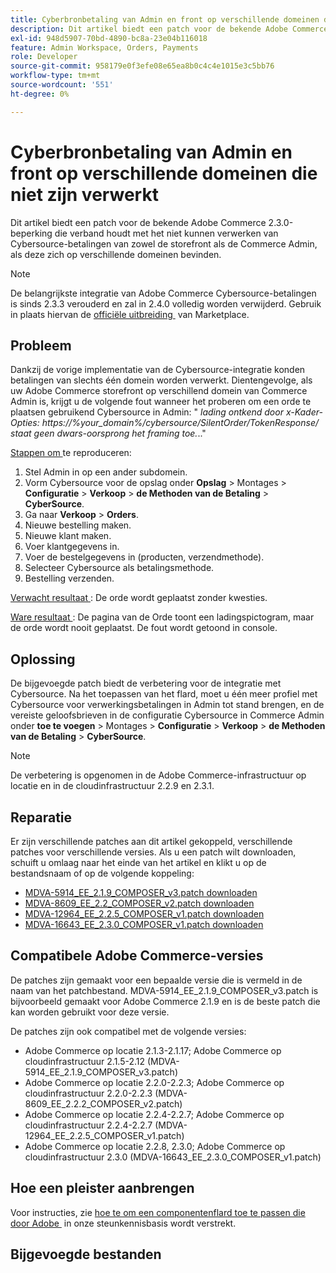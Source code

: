 ```yaml
---
title: Cyberbronbetaling van Admin en front op verschillende domeinen die niet zijn verwerkt
description: Dit artikel biedt een patch voor de bekende Adobe Commerce 2.3.0-beperking die verband houdt met het niet kunnen verwerken van Cybersource-betalingen van zowel de storefront als de Commerce Admin, als deze zich op verschillende domeinen bevinden.
exl-id: 948d5907-70bd-4890-bc8a-23e04b116018
feature: Admin Workspace, Orders, Payments
role: Developer
source-git-commit: 958179e0f3efe08e65ea8b0c4c4e1015e3c5bb76
workflow-type: tm+mt
source-wordcount: '551'
ht-degree: 0%

---
```


# Cyberbronbetaling van Admin en front op verschillende domeinen die niet zijn verwerkt

Dit artikel biedt een patch voor de bekende Adobe Commerce 2.3.0-beperking die verband houdt met het niet kunnen verwerken van Cybersource-betalingen van zowel de storefront als de Commerce Admin, als deze zich op verschillende domeinen bevinden.

>[!NOTE]
>
>De belangrijkste integratie van Adobe Commerce Cybersource-betalingen is sinds 2.3.3 verouderd en zal in 2.4.0 volledig worden verwijderd. Gebruik in plaats hiervan de [&#x200B; officiële uitbreiding &#x200B;](https://marketplace.magento.com/cybersource-global-payment-management.html) van Marketplace.

## Probleem

Dankzij de vorige implementatie van de Cybersource-integratie konden betalingen van slechts één domein worden verwerkt. Dientengevolge, als uw Adobe Commerce storefront op verschillend domein van Commerce Admin is, krijgt u de volgende fout wanneer het proberen om een orde te plaatsen gebruikend Cybersource in Admin: &quot; *lading ontkend door x-Kader-Opties: https://%your\_domain%/cybersource/SilentOrder/TokenResponse/ staat geen dwars-oorsprong het framing toe.*..&quot;

<u> Stappen om </u> te reproduceren:

1. Stel Admin in op een ander subdomein.
1. Vorm Cybersource voor de opslag onder **Opslag** > Montages > **Configuratie** > **Verkoop** > **de Methoden van de Betaling** > **CyberSource**.
1. Ga naar **Verkoop** > **Orders**.
1. Nieuwe bestelling maken.
1. Nieuwe klant maken.
1. Voer klantgegevens in.
1. Voer de bestelgegevens in (producten, verzendmethode).
1. Selecteer Cybersource als betalingsmethode.
1. Bestelling verzenden.

<u> Verwacht resultaat </u>: De orde wordt geplaatst zonder kwesties.

<u> Ware resultaat </u>: De pagina van de Orde toont een ladingspictogram, maar de orde wordt nooit geplaatst. De fout wordt getoond in console.

## Oplossing

De bijgevoegde patch biedt de verbetering voor de integratie met Cybersource. Na het toepassen van het flard, moet u één meer profiel met Cybersource voor verwerkingsbetalingen in Admin tot stand brengen, en de vereiste geloofsbrieven in de configuratie Cybersource in Commerce Admin onder **toe te voegen** > Montages > **Configuratie** > **Verkoop** > **de Methoden van de Betaling** > **CyberSource**.

>[!NOTE]
>
>De verbetering is opgenomen in de Adobe Commerce-infrastructuur op locatie en in de cloudinfrastructuur 2.2.9 en 2.3.1.

## Reparatie

Er zijn verschillende patches aan dit artikel gekoppeld, verschillende patches voor verschillende versies. Als u een patch wilt downloaden, schuift u omlaag naar het einde van het artikel en klikt u op de bestandsnaam of op de volgende koppeling:

* [MDVA-5914\_EE\_2.1.9\_COMPOSER\_v3.patch downloaden](assets/MDVA-5914_EE_2.1.9_COMPOSER_v3.patch.zip)
* [MDVA-8609\_EE\_2.2\_COMPOSER\_v2.patch downloaden](assets/MDVA-8609_EE_2.2.2_COMPOSER_v2.patch.zip)
* [MDVA-12964\_EE\_2.2.5\_COMPOSER\_v1.patch downloaden](assets/MDVA-12964_EE_2.2.5_COMPOSER_v1.patch.zip)
* [MDVA-16643\_EE\_2.3.0\_COMPOSER\_v1.patch downloaden](assets/MDVA-16643_EE_2.3.0_COMPOSER_v1.patch.zip)

## Compatibele Adobe Commerce-versies

De patches zijn gemaakt voor een bepaalde versie die is vermeld in de naam van het patchbestand. MDVA-5914\_EE\_2.1.9\_COMPOSER\_v3.patch is bijvoorbeeld gemaakt voor Adobe Commerce 2.1.9 en is de beste patch die kan worden gebruikt voor deze versie.

De patches zijn ook compatibel met de volgende versies:

* Adobe Commerce op locatie 2.1.3-2.1.17; Adobe Commerce op cloudinfrastructuur 2.1.5-2.12 (MDVA-5914\_EE\_2.1.9\_COMPOSER\_v3.patch)
* Adobe Commerce op locatie 2.2.0-2.2.3; Adobe Commerce op cloudinfrastructuur 2.2.0-2.2.3 (MDVA-8609\_EE\_2.2.2\_COMPOSER\_v2.patch)
* Adobe Commerce op locatie 2.2.4-2.2.7; Adobe Commerce op cloudinfrastructuur 2.2.4-2.2.7 (MDVA-12964\_EE\_2.2.5\_COMPOSER\_v1.patch)
* Adobe Commerce op locatie 2.2.8, 2.3.0; Adobe Commerce op cloudinfrastructuur 2.3.0 (MDVA-16643\_EE\_2.3.0\_COMPOSER\_v1.patch)

## Hoe een pleister aanbrengen

Voor instructies, zie [&#x200B; hoe te om een componentenflard toe te passen die door Adobe &#x200B;](/help/how-to/general/how-to-apply-a-composer-patch-provided-by-magento.md) in onze steunkennisbasis wordt verstrekt.

## Bijgevoegde bestanden
